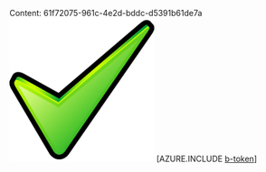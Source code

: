 Content: 61f72075-961c-4e2d-bddc-d5391b61de7a![image](8e3ec392-62b3-47fe-bebf-66ee0bc4e333.png)
[AZURE.INCLUDE [b-token](4d047c52-b95a-47c7-b7b1-c9464894e587.md)]
